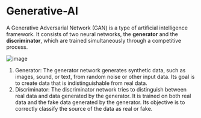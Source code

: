 # Generative-AI
A Generative Adversarial Network (GAN) is a type of artificial intelligence framework. It consists of two neural networks, the **generator** and the **discriminator**, which are trained simultaneously through a competitive process.

![image](https://github.com/OmarAzizi/Generative-AI/assets/110500643/135093fe-0be1-43f6-bf15-63ed145b3fec)


1. Generator: The generator network generates synthetic data, such as images, sound, or text, from random noise or other input data. Its goal is to create data that is indistinguishable from real data.
2. Discriminator: The discriminator network tries to distinguish between real data and data generated by the generator. It is trained on both real data and the fake data generated by the generator. Its objective is to correctly classify the source of the data as real or fake.
